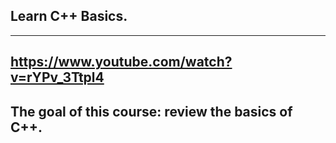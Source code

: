 ## Learn C++ Basics.

---

## https://www.youtube.com/watch?v=rYPv_3Ttpl4

## The goal of this course: review the basics of C++.
